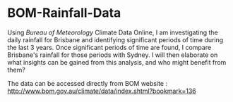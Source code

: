 # BOM-Rainfall-Data
Using *Bureau of Meteorology* Climate Data Online, I am investigating the daily rainfall for Brisbane and identifying significant periods of time during the last 3 years. Once significant periods of time are found, I compare Brisbane's rainfall for those periods with Sydney. I will then elaborate on what insights can be gained from this analysis, and who might benefit from them?

The data can be accessed directly from BOM website :
http://www.bom.gov.au/climate/data/index.shtml?bookmark=136
